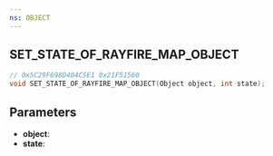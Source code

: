 ```yaml
---
ns: OBJECT
---
```

## SET_STATE_OF_RAYFIRE_MAP_OBJECT

```c
// 0x5C29F698D404C5E1 0x21F51560
void SET_STATE_OF_RAYFIRE_MAP_OBJECT(Object object, int state);
```

## Parameters
* **object**:
* **state**:
